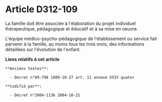 # Article D312-109

La famille doit être associée à l'élaboration du projet individuel thérapeutique, pédagogique et éducatif et à sa mise en
oeuvre.

L'équipe médico-psycho-pédagogique de l'établissement ou service fait parvenir à la famille, au moins tous les trois mois,
des informations détaillées sur l'évolution de l'enfant.

**Liens relatifs à cet article**

	**Anciens textes**:

	  - Décret n°89-798 1989-10-27 art. 11 annexe XXIV quater

	**Codifié par**:

	  - Décret n°2004-1136 2004-10-21
